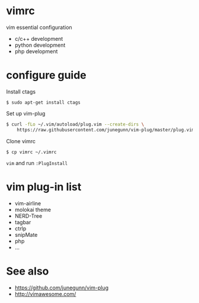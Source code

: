 # vimrc
vim essential configuration
* c/c++ development
* python development
* php development


# configure guide

Install ctags

`$ sudo apt-get install ctags`

Set up vim-plug

```sh
$ curl -fLo ~/.vim/autoload/plug.vim --create-dirs \
    https://raw.githubusercontent.com/junegunn/vim-plug/master/plug.vim
```

Clone vimrc

`$ cp vimrc ~/.vimrc`

`vim` and run `:PlugInstall`


# vim plug-in list

* vim-airline
* molokai theme
* NERD-Tree
* tagbar
* ctrlp
* snipMate
* php
* ...


# See also

* https://github.com/junegunn/vim-plug
* http://vimawesome.com/
